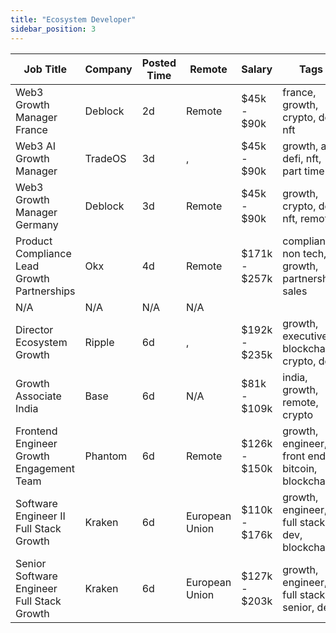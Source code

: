 ```yaml
---
title: "Ecosystem Developer"
sidebar_position: 3
---
```


| Job Title | Company | Posted Time | Remote | Salary | Tags | Apply Link |
|-----------|---------|-------------|--------|--------|------|------------|
| Web3 Growth Manager France | Deblock | 2d | Remote | $45k - $90k | france, growth, crypto, defi, nft | [Apply](https://web3.career/web3-growth-manager-france-deblock/106961) |
| Web3 AI Growth Manager | TradeOS | 3d | , | $45k - $90k | growth, ai, defi, nft, part time | [Apply](https://web3.career/web3-ai-growth-manager-tradeos/106945) |
| Web3 Growth Manager Germany | Deblock | 3d | Remote | $45k - $90k | growth, crypto, defi, nft, remote | [Apply](https://web3.career/web3-growth-manager-germany-deblock/106938) |
| Product Compliance Lead Growth Partnerships | Okx | 4d | Remote | $171k - $257k | compliance, non tech, growth, partnership, sales | [Apply](https://web3.career/product-compliance-lead-growth-partnerships-okx/104607) |
| N/A | N/A | N/A | N/A |  |  | [Apply](https://web3.career/metana) |
| Director Ecosystem Growth | Ripple | 6d | , | $192k - $235k | growth, executive, blockchain, crypto, defi | [Apply](https://web3.career/director-ecosystem-growth-ripple/106774) |
| Growth Associate India | Base | 6d | N/A | $81k - $109k | india, growth, remote, crypto | [Apply](https://web3.career/growth-associate-india-base/106760) |
| Frontend Engineer Growth Engagement Team | Phantom | 6d | Remote | $126k - $150k | growth, engineer, front end, bitcoin, blockchain | [Apply](https://web3.career/frontend-engineer-growth-engagement-team-phantom/106719) |
| Software Engineer II Full Stack Growth | Kraken | 6d | European Union | $110k - $176k | growth, engineer, full stack, dev, blockchain | [Apply](https://web3.career/software-engineer-ii-full-stack-growth-kraken/106711) |
| Senior Software Engineer Full Stack Growth | Kraken | 6d | European Union | $127k - $203k | growth, engineer, full stack, senior, dev | [Apply](https://web3.career/senior-software-engineer-full-stack-growth-kraken/106710) |
